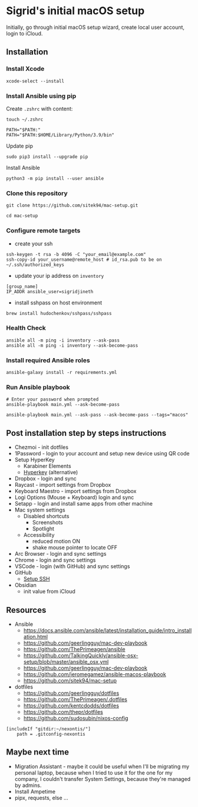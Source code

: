 # Sigrid's initial macOS setup

Initially, go through initial macOS setup wizard, create local user account, login to iCloud.

## Installation

### Install Xcode

```shell
xcode-select --install
```

### Install Ansible using pip

Create `.zshrc` with content:

```shell
touch ~/.zshrc
```

```shell
PATH="$PATH:"
PATH="$PATH:$HOME/Library/Python/3.9/bin"
```

Update pip

```shell
sudo pip3 install --upgrade pip
```

Install Ansible

```shell
python3 -m pip install --user ansible
```

### Clone this repository

```shell
git clone https://github.com/sitek94/mac-setup.git

cd mac-setup
```

### Configure remote targets

- create your ssh

```
ssh-keygen -t rsa -b 4096 -C "your_email@example.com"
ssh-copy-id your_username@remote_host # id_rsa.pub to be on ~/.ssh/authorized_keys
```

- update your ip address on `inventory`

```
[group_name]
IP_ADDR ansible_user=sigridjineth

```

- install sshpass on host environment

```shell
brew install hudochenkov/sshpass/sshpass

```

### Health Check

```
ansible all -m ping -i inventory --ask-pass
ansible all -m ping -i inventory --ask-become-pass
```

### Install required Ansible roles

```shell
ansible-galaxy install -r requirements.yml
```

### Run Ansible playbook

```shell
# Enter your password when prompted
ansible-playbook main.yml --ask-become-pass

ansible-playbook main.yml --ask-pass --ask-become-pass --tags="macos"
```

## Post installation step by steps instructions

- Chezmoi - init dotfiles
- 1Password - login to your account and setup new device using QR code
- Setup HyperKey 
  - Karabiner Elements
  - [Hyperkey](https://hyperkey.app/) (alternative)
- Dropbox - login and sync
- Raycast - import settings from Dropbox
- Keyboard Maestro - import settings from Dropbox
- Logi Options (Mouse + Keyboard) login and sync
- Setapp - login and install same apps from other machine
- Mac system settings
  - Disabled shortcuts
    - Screenshots
    - Spotlight
  - Accessibility
    - reduced motion ON
    - shake mouse pointer to locate OFF
- Arc Browser - login and sync settings
- Chrome - login and sync settings
- VSCode - login (with GitHub) and sync settings
- GitHub
  - [Setup SSH](https://docs.github.com/en/authentication/connecting-to-github-with-ssh/generating-a-new-ssh-key-and-adding-it-to-the-ssh-agent)
- Obsidian
  - init value from iCloud

## Resources

- Ansible
  - https://docs.ansible.com/ansible/latest/installation_guide/intro_installation.html
  - https://github.com/geerlingguy/mac-dev-playbook
  - https://github.com/ThePrimeagen/ansible
  - https://github.com/TalkingQuickly/ansible-osx-setup/blob/master/ansible_osx.yml
  - https://github.com/geerlingguy/mac-dev-playbook
  - https://github.com/jeromegamez/ansible-macos-playbook
  - https://github.com/sitek94/mac-setup
- dotfiles
  - https://github.com/geerlingguy/dotfiles
  - https://github.com/ThePrimeagen/.dotfiles
  - https://github.com/kentcdodds/dotfiles
  - https://github.com/thepr/dotfiles
  - https://github.com/sudosubin/nixos-config

```
[includeIf "gitdir:~/nexontis/"]
    path = .gitconfig-nexontis
```

## Maybe next time

- Migration Assistant - maybe it could be useful when I'll be migrating my personal laptop, because when I tried to use
  it for the one for my company, I couldn't transfer System Settings, because they're managed by admins.
- Install Ampetime
- pipx, requests, else ...
